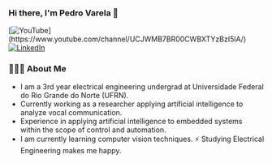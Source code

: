 ### Hi there, I'm Pedro Varela 👋

[![YouTube](https://img.shields.io/badge/youtube-%23FF0000.svg?&style=for-the-badge&logo=youtube&logoColor=white")](https://www.youtube.com/channel/UCJWMB7BR00CWBXTYzBzI5lA/)
[![LinkedIn](https://img.shields.io/badge/linkedin-%230077B5.svg?&style=for-the-badge&logo=linkedin&logoColor=white)](https://www.linkedin.com/in/pedro-varela-263016247/)

### 👨🏻‍💻 About Me

- I am a 3rd year electrical engineering undergrad at Universidade Federal do Rio Grande do Norte (UFRN).
- Currently working as a researcher applying artificial intelligence to analyze vocal communication.
- Experience in applying artificial intelligence to embedded systems within the scope of control and automation.
- I am currently learning computer vision techniques.
⚡ Studying Electrical Engineering makes me happy.
